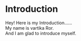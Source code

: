 # Introduction
Hey! Here is my Introduction......
<br>
My name is vartika Ror.
<br>
And I am glad to introduce myself.

